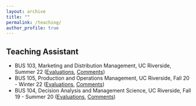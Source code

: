 ```yaml
---
layout: archive
title: ""
permalink: /teaching/
author_profile: true
---
```


## Teaching Assistant
* BUS 103, Marketing and Distribution Management, UC Riverside, Summer 22 ([Evaluations](https://daweijian3/daweijian3.github.io/tree/main/files/BUS103_Evaluation.pdf), [Comments](https://daweijian3/daweijian3.github.io/tree/main/files/BUS103_Comments.pdf))
* BUS 105, Production and Operations Management, UC Riverside, Fall 20 - Winter 22 ([Evaluations](https://daweijian3/daweijian3.github.io/tree/main/files/BUS105_Evaluation.pdf), [Comments](https://daweijian3/daweijian3.github.io/tree/main/files/BUS105_Comments.pdf))
* BUS 104, Decision Analysis and Management Science, UC Riverside, Fall 19 - Summer 20 ([Evaluations](https://daweijian3/daweijian3.github.io/tree/main/files/BUS104_Evaluation.pdf), [Comments](https://daweijian3/daweijian3.github.io/tree/main/files/BUS104_Comments.pdf))
